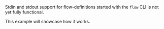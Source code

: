 Stdin and stdout support for flow-definitions started with the `flow` CLI is not yet fully functional.

This example will showcase how it works.